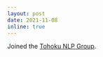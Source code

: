 ```yaml
---
layout: post
date: 2021-11-08
inline: true
---
```


Joined the <a href="https://www.nlp.ecei.tohoku.ac.jp/">Tohoku NLP Group<a>.
